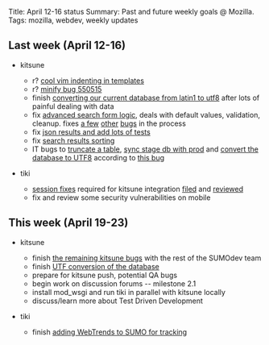 Title: April 12-16 status
Summary: Past and future weekly goals @ Mozilla.
Tags: mozilla, webdev, weekly updates

## Last week (April 12-16)
* kitsune
	* r? [cool vim indenting in templates](https://bugzilla.mozilla.org/show_bug.cgi?id=558228)
	* r? [minify bug 550515](http://github.com/jsocol/kitsune/commits/bug-550515)
	* finish [converting our current database from latin1 to utf8](https://bugzilla.mozilla.org/show_bug.cgi?id=554210) after lots of painful dealing with data
	* fix [advanced search form logic](http://github.com/pcraciunoiu/kitsune/commits/bug-555249), deals with default values, validation, cleanup. fixes [a few](https://bugzilla.mozilla.org/show_bug.cgi?id=559086) [other](https://bugzilla.mozilla.org/show_bug.cgi?id=559249) [bugs](https://bugzilla.mozilla.org/show_bug.cgi?id=559117) in the process
	* fix [json results and add lots of tests](https://bugzilla.mozilla.org/show_bug.cgi?id=555251)
	* fix [search results sorting](https://bugzilla.mozilla.org/show_bug.cgi?id=558941)
	* IT bugs to [truncate a table](https://bugzilla.mozilla.org/show_bug.cgi?id=559645), [sync stage db with prod](https://bugzilla.mozilla.org/show_bug.cgi?id=559717) and [convert the database to UTF8](https://bugzilla.mozilla.org/show_bug.cgi?id=559997) according to [this bug](https://bugzilla.mozilla.org/show_bug.cgi?id=554210)
* tiki

	* [session fixes](https://bugzilla.mozilla.org/show_bug.cgi?id=553131) required for kitsune integration [filed](https://bug553131.bugzilla.mozilla.org/attachment.cgi?id=439362) and [reviewed](https://bug553131.bugzilla.mozilla.org/attachment.cgi?id=438241)
	* fix and review some security vulnerabilities on mobile

## This week (April 19-23)
* kitsune
	* finish [the remaining kitsune bugs](https://bugzilla.mozilla.org/buglist.cgi?quicksearch=OPEN+product%3Asupport+milestone%3A2.0) with the rest of the SUMOdev team
	* finish [UTF conversion of the database](https://bugzilla.mozilla.org/show_bug.cgi?id=559997)
	* prepare for kitsune push, potential QA bugs
	* begin work on discussion forums -- milestone 2.1
	* install mod_wsgi and run tiki in parallel with kitsune locally
	* discuss/learn more about Test Driven Development
* tiki

	* finish [adding WebTrends to SUMO for tracking](https://bugzilla.mozilla.org/show_bug.cgi?id=558105)

